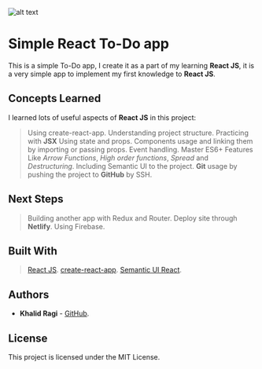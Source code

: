 
![alt text](https://github.com/khalidragi/Logo/blob/master/Logo.png "KR Design")

# Simple React To-Do app

This is a simple To-Do app, I create it as a part of my learning **React JS**, it is a very simple app to implement my first knowledge to **React JS**.

## Concepts Learned

I learned lots of useful aspects of **React JS** in this project:

> Using create-react-app.
> Understanding project structure.
> Practicing with **JSX**
> Using state and props.
> Components usage and linking them by importing or passing props.
> Event handling.
> Master ES6+ Features Like _Arrow Functions_, _High order functions_, _Spread_ and _Destructuring_.
> Including Semantic UI to the project.
> **Git** usage by pushing the project to **GitHub** by SSH.

## Next Steps

> Building another app with Redux and Router.
> Deploy site through **Netlify**.
> Using Firebase.

## Built With

> [React JS](https://reactjs.org/).
> [create-react-app](https://github.com/facebook/create-react-app).
> [Semantic UI React](https://react.semantic-ui.com/).

## Authors

- **Khalid Ragi** - [GitHub](https://github.com/khalidragi).

## License

This project is licensed under the MIT License.
